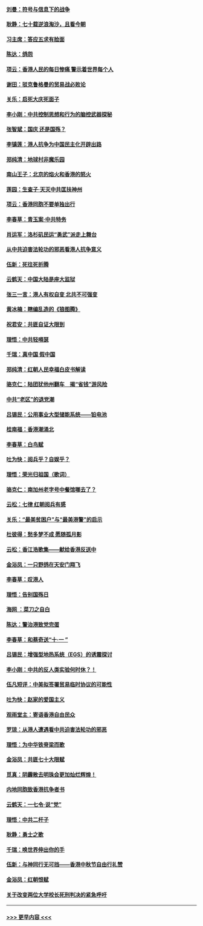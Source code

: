 #### [刘曼：符号与信息下的战争](../pages/nsc993/n11564655.md?t=10031355) 
#### [耿静：七十载逆浪淘沙，且看今朝](../pages/nsc993/n11564520.md?t=10031355) 
#### [习主席：答应五求有脸面](../pages/nsc993/n11563953.md?t=10031355) 
#### [陈达：鸽怨](../pages/nsc993/n11561879.md?t=10031355) 
#### [项云：香港人民的每日惨痛  警示着世界每个人](../pages/nsc993/n11559273.md?t=10031355) 
#### [谢田：驳克鲁格曼的贸易战必败论](../pages/nsc993/n11555840.md?t=10031355) 
#### [关乐：启死大庆死面子](../pages/nsc993/n11556823.md?t=10031355) 
#### [李小刚：中共控制思想和行为的脑控武器探秘](../pages/nsc993/n11556776.md?t=10031355) 
#### [张智斌：国庆  还是国殇？](../pages/nsc993/n11556617.md?t=10031355) 
#### [李镇莲：港人抗争为中国民主化开辟出路](../pages/nsc993/n11556570.md?t=10031355) 
#### [郑纯清：地球村非魔乐园](../pages/nsc993/n11555415.md?t=10031355) 
#### [南山王子：北京的焰火和香港的怒火](../pages/nsc993/n11555318.md?t=10031355) 
#### [莲园：生查子·天灭中共匡扶神州](../pages/nsc993/n11555302.md?t=10031355) 
#### [项云：香港同胞不要单独出行](../pages/nsc993/n11555276.md?t=10031355) 
#### [李春草：青玉案‧中共特务](../pages/nsc993/n11552356.md?t=10031355) 
#### [肖运军：洛杉矶民运“勇武”派走上舞台](../pages/nsc993/n11551595.md?t=10031355) 
#### [从中共迫害法轮功的邪恶看港人抗争意义](../pages/nsc993/n11540858.md?t=10031355) 
#### [伍新：死往死折腾](../pages/nsc993/n11550174.md?t=10031355) 
#### [云鹤天：中国大陆是座大监狱](../pages/nsc993/n11550155.md?t=10031355) 
#### [张三一言：港人有权自变 北共不可强变](../pages/nsc993/n11550132.md?t=10031355) 
#### [黄冰楠：瞎编乱造的《狼图腾》](../pages/nsc993/n11550082.md?t=10031355) 
#### [祝君安：共匪自证大限到](../pages/nsc993/n11550041.md?t=10031355) 
#### [理悟：中共轻嘚瑟](../pages/nsc993/n11547978.md?t=10031355) 
#### [千瑞：真中国 假中国](../pages/nsc993/n11547865.md?t=10031355) 
#### [郑纯清：红朝人民幸福白皮书解读](../pages/nsc993/n11547499.md?t=10031355) 
#### [骆克仁：陆团犹他州翻车　揭“省钱”游风险](../pages/nsc993/n11546977.md?t=10031355) 
#### [中共“老区”的退党潮](../pages/nsc993/n11545995.md?t=10031355) 
#### [吕锡民：公用事业大型储能系统——铅电池](../pages/nsc993/n11545701.md?t=10031355) 
#### [桂南福：香港潮涌北](../pages/nsc993/n11545682.md?t=10031355) 
#### [李春草：白鸟赋](../pages/nsc993/n11545663.md?t=10031355) 
#### [吐为快：阅兵乎？自娱乎？](../pages/nsc993/n11545625.md?t=10031355) 
#### [理悟：荣光归祖国（歌词）](../pages/nsc993/n11545616.md?t=10031355) 
#### [骆克仁：南加州老字号中餐馆哪去了？](../pages/nsc993/n11545120.md?t=10031355) 
#### [云松：七律 红朝阅兵有感](../pages/nsc993/n11542394.md?t=10031355) 
#### [关乐：“最美贫困户”与“最美港警”的启示](../pages/nsc993/n11542252.md?t=10031355) 
#### [杜彼得：愁多梦不成 愿随孤月影](../pages/nsc993/n11540296.md?t=10031355) 
#### [云松：香江浩歌集——献给香港反送中](../pages/nsc993/n11540149.md?t=10031355) 
#### [金浴凤：一只野鸽在天安门翔飞](../pages/nsc993/n11540280.md?t=10031355) 
#### [李春草：叹港人](../pages/nsc993/n11540119.md?t=10031355) 
#### [理悟：告别国殇日](../pages/nsc993/n11539610.md?t=10031355) 
#### [海网 ：菜刀之自白](../pages/nsc993/n11539597.md?t=10031355) 
#### [陈达：警治港致党完蛋](../pages/nsc993/n11538127.md?t=10031355) 
#### [李春草：和蔡奇送“十·一 ”](../pages/nsc993/n11537810.md?t=10031355) 
#### [吕锡民：增强型地热系统（EGS）的诱震探讨](../pages/nsc993/n11537765.md?t=10031355) 
#### [李小刚：中共的反人类实验何时休？！](../pages/nsc993/n11537669.md?t=10031355) 
#### [伍凡短评：中美拟签署贸易临时协议的可能性](../pages/nsc993/n11536773.md?t=10031355) 
#### [吐为快：赵家的爱国主义](../pages/nsc993/n11536750.md?t=10031355) 
#### [观雨堂主：寄语香港自由民众](../pages/nsc993/n11536735.md?t=10031355) 
#### [罗琼：从港人遭遇看中共迫害法轮功的邪恶](../pages/nsc993/n11507862.md?t=10031355) 
#### [理悟：为中华铁脊梁而歌](../pages/nsc993/n11534458.md?t=10031355) 
#### [金浴凤：共匪七十大限赋](../pages/nsc993/n11534434.md?t=10031355) 
#### [觅真：阴霾散去明珠会更加灿烂辉煌！](../pages/nsc993/n11531858.md?t=10031355) 
#### [内地同胞致香港抗争者书](../pages/nsc993/n11531645.md?t=10031355) 
#### [云鹤天：一七令‧说“党”](../pages/nsc993/n11529099.md?t=10031355) 
#### [理悟：中共二杆子](../pages/nsc993/n11529046.md?t=10031355) 
#### [耿静：勇士之歌](../pages/nsc993/n11527562.md?t=10031355) 
#### [千瑞：唤世界伸出你的手](../pages/nsc993/n11526942.md?t=10031355) 
#### [伍新：与神同行无可挡——香港中秋节自由行礼赞](../pages/nsc993/n11526801.md?t=10031355) 
#### [金浴凤：红朝恨赋](../pages/nsc993/n11524312.md?t=10031355) 
#### [关于改变两位大学校长死刑判决的紧急呼吁](../pages/nsc993/n11524103.md?t=10031355) 

----
#### [ >>> 更早内容 <<< ](../indexes/nsc993-earlier.md)
